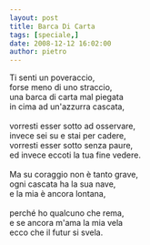 ```yaml
---
layout: post
title: Barca Di Carta
tags: [speciale,]
date: 2008-12-12 16:02:00
author: pietro
---
```

Ti senti un poveraccio,<br/>forse meno di uno straccio,<br/>una barca di carta mal piegata<br/>in cima ad un'azzurra cascata,<br/><br/>vorresti esser sotto ad osservare,<br/>invece sei su e stai per cadere,<br/>vorresti esser sotto senza paure,<br/>ed invece eccoti la tua fine vedere.<br/><br/>Ma su coraggio non è tanto grave,<br/>ogni cascata ha la sua nave,<br/>e la mia è ancora lontana,<br/><br/>perché ho qualcuno che rema,<br/>e se ancora m'ama la mia vela<br/>ecco che il futur si svela.
